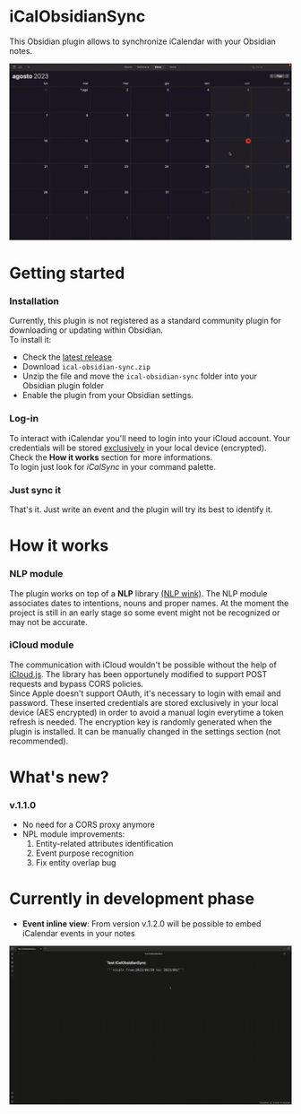 # iCalObsidianSync
This Obsidian plugin allows to synchronize iCalendar with your Obsidian notes.

<p align="center">
  <img width="650" src="https://raw.githubusercontent.com/Vaccarini-Lorenzo/iCalObsidianSync/main/materials/iCalDemo.gif">
</p>

# Getting started
### Installation
Currently, this plugin is not registered as a standard community plugin for downloading or updating within Obsidian. <br>
To install it:
- Check the [latest release](https://github.com/Vaccarini-Lorenzo/iCalObsidianSync/releases/latest)
- Download ```ical-obsidian-sync.zip```
- Unzip the file and move the ```ical-obsidian-sync``` folder into your Obsidian plugin folder
- Enable the plugin from your Obsidian settings.

### Log-in
To interact with iCalendar you'll need to login into your iCloud account.
Your credentials will be stored <ins>exclusively</ins> in your local device (encrypted).<br> Check the **How it works** section for more informations.<br>
To login just look for *iCalSync* in your command palette.

### Just sync it
That's it. Just write an event and the plugin will try its best to identify it.

# How it works
### NLP module
The plugin works on top of a **NLP** library [(NLP wink)](https://winkjs.org/wink-nlp/). The NLP module associates dates to intentions, nouns and proper names. At the moment the project is still in an early stage so some event might not be recognized or may not be accurate.

### iCloud module
The communication with iCloud wouldn't be possible without the help of [iCloud.js](https://github.com/foxt/icloud.js.git). The library has been opportunely modified to support POST requests and bypass CORS policies. <br>
Since Apple doesn't support OAuth, it's necessary to login with email and password. These inserted credentials are stored exclusively in your local device (AES encrypted) in order to avoid a manual login everytime a token refresh is needed. The encryption key is randomly generated when the plugin is installed. It can be manually changed in the settings section (not recommended).


# What's new?
### v.1.1.0
- No need for a CORS proxy anymore
- NPL module improvements:
  1) Entity-related attributes identification
  2) Event purpose recognition
  3) Fix entity overlap bug

# Currently in development phase
- **Event inline view**: From version v.1.2.0 will be possible to embed iCalendar events in your notes

<p align="center">
  <img width="650" src="https://raw.githubusercontent.com/Vaccarini-Lorenzo/iCalObsidianSync/main/materials/inlineViewDemo.gif">
</p>
